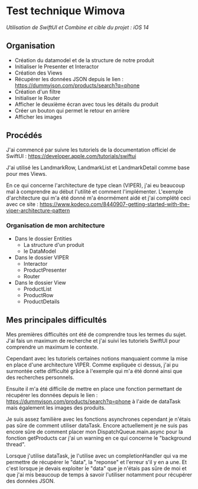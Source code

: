 # Test technique Wimova
*Utilisation de SwiftUI et Combine et cible du projet : iOS 14*

## Organisation 
- Création du datamodel et de la structure de notre produit
- Initialiser le Presenter et Interactor
- Création des Views
- Récupérer les données JSON depuis le lien : https://dummyjson.com/products/search?q=phone
- Création d'un filtre
- Initialiser le Router
- Afficher le deuxième écran avec tous les détails du produit
- Créer un bouton qui permet le retour en arrière 
- Afficher les images

## Procédés
J'ai commencé par suivre les tutoriels de la documentation officiel de SwiftUI : https://developer.apple.com/tutorials/swiftui

J'ai utilisé les LandmarkRow, LandmarkList et LandmarkDetail comme base pour mes Views.

En ce qui concerne l'architecture de type clean (VIPER), j'ai eu beaucoup mal à comprendre au début l'utilité et comment l'implémenter. 
L'exemple d'architecture qui m'a été donné m'a énormément aidé et j'ai complété ceci avec ce site : https://www.kodeco.com/8440907-getting-started-with-the-viper-architecture-pattern

### Organisation de mon architecture
- Dans le dossier Entities
	- La structure d'un produit
	- le DataModel
- Dans le dossier VIPER
	- Interactor
	- ProductPresenter
	- Router
- Dans le dossier View
	- ProductList
	- ProductRow
	- ProductDetails

## Mes principales difficultés
Mes premières difficultés ont été de comprendre tous les termes du sujet.
J'ai fais un maximum de recherche et j'ai suivi les tutoriels SwiftUI pour comprendre un maximum le contexte.

Cependant avec les tutoriels certaines notions manquaient comme la mise en place d'une architecture VIPER. Comme expliquée ci dessus, j'ai pu surmontée cette difficulté grâce à l'exemple qui m'a été donné ainsi que des recherches personnels. 

Ensuite il m'a été difficile de mettre en place une fonction permettant de récupérer les données depuis le lien : https://dummyjson.com/products/search?q=phone à l'aide de dataTask mais également les images des produits.

Je suis assez familière avec les fonctions asynchrones cependant je n'étais pas sûre de comment utiliser dataTask. 
Encore actuellement je ne suis pas encore sûre de comment placer mon DispatchQueue.main.async pour la fonction getProducts car j'ai un warning en ce qui concerne le "background thread".

Lorsque j'utilise dataTask, je l'utilise avec un completionHandler qui va me permettre de récupérer le "data", la "reponse" et l'erreur s'il y en a une. 
Et c'est lorsque je devais exploiter le "data" que je n'étais pas sûre de moi et que j'ai mis beaucoup de temps à savoir l'utiliser notamment pour récupérer des données JSON.




